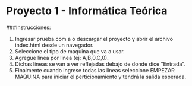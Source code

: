 # Proyecto 1 - Informática Teórica

###Instrucciones:

1. Ingresar prueba.com a o descargar el proyecto y abrir el archivo index.html desde un navegador.
2. Seleccione el tipo de maquina que va a usar.
3. Agregue linea por linea (ej: A,B,0,C,0).
4. Dichas lineas se van a ver reflejadas debajo de donde dice "Entrada".
5. Finalmente cuando ingrese todas las lineas seleccione EMPEZAR MAQUINA para iniciar el perticionamiento y tendrá la salida esperada.
